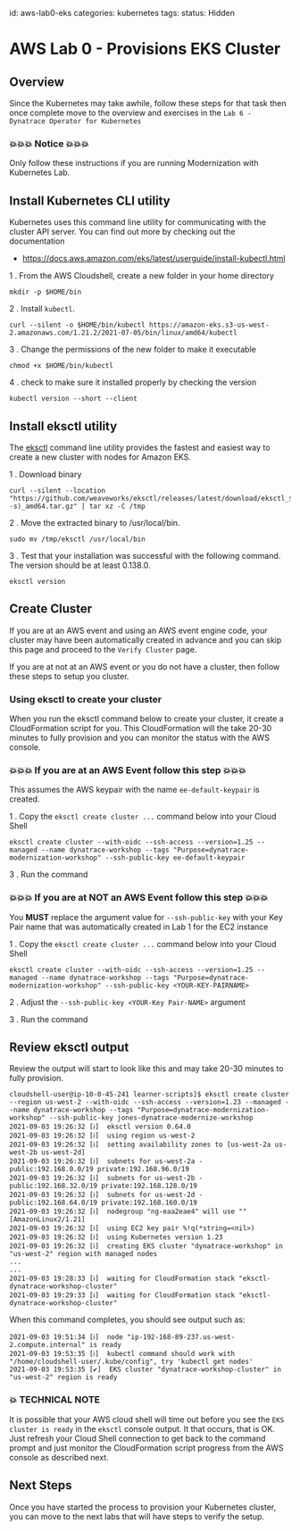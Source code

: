 id: aws-lab0-eks
categories: kubernetes
tags: 
status: Hidden

# AWS Lab 0 - Provisions EKS Cluster

## Overview

Since the Kubernetes may take awhile, follow these steps for that task then once complete move to the overview and exercises in the `Lab 6 - Dynatrace Operator for Kubernetes`

### 💥💥💥 Notice 💥💥💥

Only follow these instructions if you are running Modernization with Kubernetes Lab.

## Install Kubernetes CLI utility

Kubernetes uses this command line utility for communicating with the cluster API server. You can find out more by checking out the documentation

 * <a href="https://docs.aws.amazon.com/eks/latest/userguide/install-kubectl.html" target="_blank">https://docs.aws.amazon.com/eks/latest/userguide/install-kubectl.html</a>

1 . From the AWS Cloudshell, create a new folder in your home directory

```
mkdir -p $HOME/bin 
```

2 . Install `kubectl`. 

 ```
 curl --silent -o $HOME/bin/kubectl https://amazon-eks.s3-us-west-2.amazonaws.com/1.21.2/2021-07-05/bin/linux/amd64/kubectl 
 ```

3 . Change the permissions of the new folder to make it executable

```
chmod +x $HOME/bin/kubectl 
```

4 . check to make sure it installed properly by checking the version

```
kubectl version --short --client 
```

## Install eksctl utility

The [eksctl](https://eksctl.io/) command line utility provides the fastest and easiest way to create a new cluster with nodes for Amazon EKS. 

1 . Download binary

```
curl --silent --location "https://github.com/weaveworks/eksctl/releases/latest/download/eksctl_$(uname -s)_amd64.tar.gz" | tar xz -C /tmp
```

2 . Move the extracted binary to /usr/local/bin.

```
sudo mv /tmp/eksctl /usr/local/bin
```

3 . Test that your installation was successful with the following command. The version should be at least 0.138.0.

```
eksctl version
```

## Create Cluster

If you are at an AWS event and using an AWS event engine code, your cluster may have been automatically created in advance and you can skip this page and proceed to the `Verify Cluster` page.

If you are at not at an AWS event or you do not have a cluster, then follow these steps to setup you cluster.

### Using eksctl to create your cluster 

When you run the eksctl command below to create your cluster, it create a CloudFormation script for you.  This CloudFormation will the take 20-30 minutes to fully provision and you can monitor the status with the AWS console.

### 💥💥💥 If you are at an AWS Event follow this step 💥💥💥  

This assumes the AWS keypair with the name `ee-default-keypair` is created.

1 . Copy the `eksctl create cluster ...` command below into your Cloud Shell

```
eksctl create cluster --with-oidc --ssh-access --version=1.25 --managed --name dynatrace-workshop --tags "Purpose=dynatrace-modernization-workshop" --ssh-public-key ee-default-keypair
```

3 . Run the command

### 💥💥💥 If you are at NOT an AWS Event follow this step 💥💥💥  

You **MUST** replace the argument value for `--ssh-public-key` with your Key Pair name that was automatically created in Lab 1 for the EC2 instance

1 . Copy the `eksctl create cluster ...` command below into your Cloud Shell

```
eksctl create cluster --with-oidc --ssh-access --version=1.25 --managed --name dynatrace-workshop --tags "Purpose=dynatrace-modernization-workshop" --ssh-public-key <YOUR-KEY-PAIRNAME>
```

2 . Adjust the `--ssh-public-key <YOUR-Key Pair-NAME>` argument

3 . Run the command

## Review eksctl output

Review the output will start to look like this and may take 20-30 minutes to fully provision.

```
cloudshell-user@ip-10-0-45-241 learner-scripts]$ eksctl create cluster --region us-west-2 --with-oidc --ssh-access --version=1.23 --managed --name dynatrace-workshop --tags "Purpose=dynatrace-modernization-workshop" --ssh-public-key jones-dynatrace-modernize-workshop
2021-09-03 19:26:32 [ℹ]  eksctl version 0.64.0
2021-09-03 19:26:32 [ℹ]  using region us-west-2
2021-09-03 19:26:32 [ℹ]  setting availability zones to [us-west-2a us-west-2b us-west-2d]
2021-09-03 19:26:32 [ℹ]  subnets for us-west-2a - public:192.168.0.0/19 private:192.168.96.0/19
2021-09-03 19:26:32 [ℹ]  subnets for us-west-2b - public:192.168.32.0/19 private:192.168.128.0/19
2021-09-03 19:26:32 [ℹ]  subnets for us-west-2d - public:192.168.64.0/19 private:192.168.160.0/19
2021-09-03 19:26:32 [ℹ]  nodegroup "ng-eaa2eae4" will use "" [AmazonLinux2/1.21]
2021-09-03 19:26:32 [ℹ]  using EC2 key pair %!q(*string=<nil>)
2021-09-03 19:26:32 [ℹ]  using Kubernetes version 1.23
2021-09-03 19:26:32 [ℹ]  creating EKS cluster "dynatrace-workshop" in "us-west-2" region with managed nodes
...
...
2021-09-03 19:28:33 [ℹ]  waiting for CloudFormation stack "eksctl-dynatrace-workshop-cluster"
2021-09-03 19:29:33 [ℹ]  waiting for CloudFormation stack "eksctl-dynatrace-workshop-cluster"
```

When this command completes, you should see output such as:

```
2021-09-03 19:51:34 [ℹ]  node "ip-192-168-89-237.us-west-2.compute.internal" is ready
2021-09-03 19:53:35 [ℹ]  kubectl command should work with "/home/cloudshell-user/.kube/config", try 'kubectl get nodes'
2021-09-03 19:53:35 [✔]  EKS cluster "dynatrace-workshop-cluster" in "us-west-2" region is ready
```

### 💥 **TECHNICAL NOTE**

It is possible that your AWS cloud shell will time out before you see the `EKS cluster is ready` in the `eksctl` console output. It that occurs, that is OK.  Just refresh your Cloud Shell connection to get back to the command prompt and just monitor the CloudFormation script progress from the AWS console as described next.

## Next Steps

Once you have started the process to provision your Kubernetes cluster, you can move to the next labs that will have steps to verify the setup.
